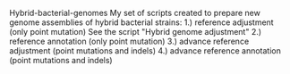 Hybrid-bacterial-genomes
My set of scripts created to prepare new genome assemblies of hybrid bacterial strains:
1.) reference adjustment (only point mutation) 
See the script "Hybrid genome adjustment"
2.) reference annotation (only point mutation) 
3.) advance reference adjustment (point mutations and indels) 
4.) advance reference annotation (point mutations and indels)
